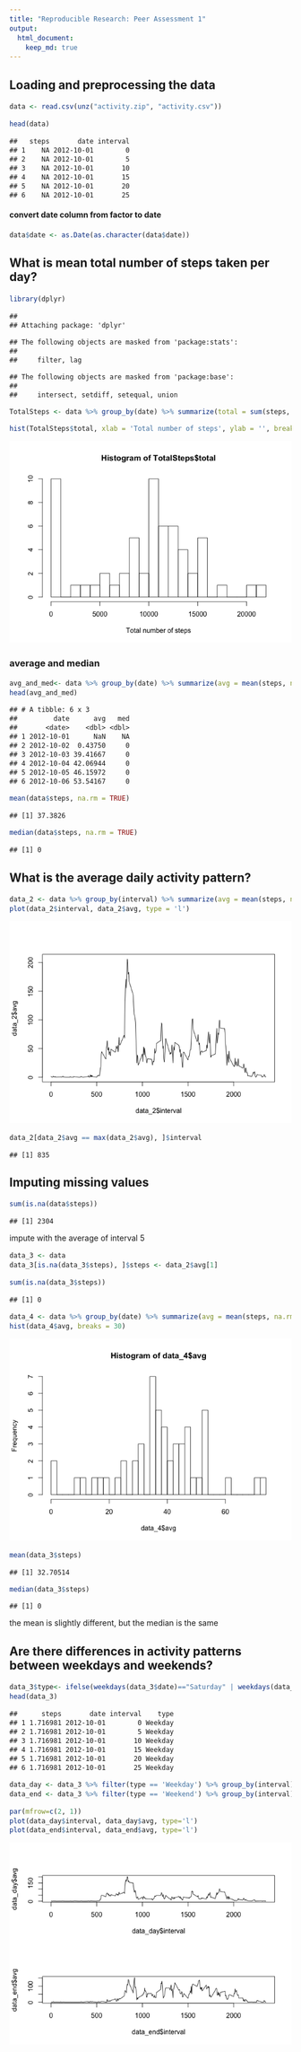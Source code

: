 ```yaml
---
title: "Reproducible Research: Peer Assessment 1"
output: 
  html_document:
    keep_md: true
---
```



## Loading and preprocessing the data

```r
data <- read.csv(unz("activity.zip", "activity.csv"))
```


```r
head(data)
```

```
##   steps       date interval
## 1    NA 2012-10-01        0
## 2    NA 2012-10-01        5
## 3    NA 2012-10-01       10
## 4    NA 2012-10-01       15
## 5    NA 2012-10-01       20
## 6    NA 2012-10-01       25
```

#### convert date column from factor to date

```r
data$date <- as.Date(as.character(data$date))
```


## What is mean total number of steps taken per day?


```r
library(dplyr)
```

```
## 
## Attaching package: 'dplyr'
```

```
## The following objects are masked from 'package:stats':
## 
##     filter, lag
```

```
## The following objects are masked from 'package:base':
## 
##     intersect, setdiff, setequal, union
```

```r
TotalSteps <- data %>% group_by(date) %>% summarize(total = sum(steps, na.rm = TRUE))
```


```r
hist(TotalSteps$total, xlab = 'Total number of steps', ylab = '', breaks = 30)
```

![](PA1_template_files/figure-html/unnamed-chunk-5-1.png)<!-- -->

### average and median


```r
avg_and_med<- data %>% group_by(date) %>% summarize(avg = mean(steps, na.rm = TRUE), med = median(steps, na.rm = TRUE))
head(avg_and_med)
```

```
## # A tibble: 6 x 3
##         date      avg   med
##       <date>    <dbl> <dbl>
## 1 2012-10-01      NaN    NA
## 2 2012-10-02  0.43750     0
## 3 2012-10-03 39.41667     0
## 4 2012-10-04 42.06944     0
## 5 2012-10-05 46.15972     0
## 6 2012-10-06 53.54167     0
```


```r
mean(data$steps, na.rm = TRUE)
```

```
## [1] 37.3826
```



```r
median(data$steps, na.rm = TRUE)
```

```
## [1] 0
```

## What is the average daily activity pattern?


```r
data_2 <- data %>% group_by(interval) %>% summarize(avg = mean(steps, na.rm = TRUE))
plot(data_2$interval, data_2$avg, type = 'l')
```

![](PA1_template_files/figure-html/unnamed-chunk-9-1.png)<!-- -->


```r
data_2[data_2$avg == max(data_2$avg), ]$interval
```

```
## [1] 835
```


## Imputing missing values


```r
sum(is.na(data$steps))
```

```
## [1] 2304
```

impute with the average of interval 5


```r
data_3 <- data
data_3[is.na(data_3$steps), ]$steps <- data_2$avg[1]
```


```r
sum(is.na(data_3$steps))
```

```
## [1] 0
```


```r
data_4 <- data %>% group_by(date) %>% summarize(avg = mean(steps, na.rm = TRUE))
hist(data_4$avg, breaks = 30)
```

![](PA1_template_files/figure-html/unnamed-chunk-14-1.png)<!-- -->



```r
mean(data_3$steps)
```

```
## [1] 32.70514
```



```r
median(data_3$steps)
```

```
## [1] 0
```

the mean is slightly different, but the median is the same


## Are there differences in activity patterns between weekdays and weekends?


```r
data_3$type<- ifelse(weekdays(data_3$date)=="Saturday" | weekdays(data_3$date)=="Sunday", "Weekend", "Weekday")
head(data_3)
```

```
##      steps       date interval    type
## 1 1.716981 2012-10-01        0 Weekday
## 2 1.716981 2012-10-01        5 Weekday
## 3 1.716981 2012-10-01       10 Weekday
## 4 1.716981 2012-10-01       15 Weekday
## 5 1.716981 2012-10-01       20 Weekday
## 6 1.716981 2012-10-01       25 Weekday
```



```r
data_day <- data_3 %>% filter(type == 'Weekday') %>% group_by(interval) %>% summarize(avg = mean(steps))
data_end <- data_3 %>% filter(type == 'Weekend') %>% group_by(interval) %>% summarize(avg = mean(steps))
```




```r
par(mfrow=c(2, 1))
plot(data_day$interval, data_day$avg, type='l')
plot(data_end$interval, data_end$avg, type='l')
```

![](PA1_template_files/figure-html/unnamed-chunk-19-1.png)<!-- -->










